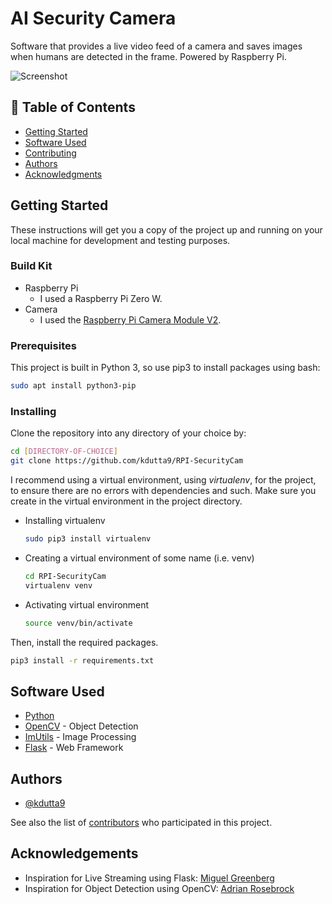 # AI Security Camera
Software that provides a live video feed of a camera and saves images when humans are detected in the frame. Powered by Raspberry Pi.

![Screenshot](https://i.imgur.com/XbX89o3.jpg)

## 📝 Table of Contents
- [Getting Started](#getting_started)
- [Software Used](#software)
- [Contributing](./CONTRIBUTING.md)
- [Authors](#authors)
- [Acknowledgments](#acknowledgement)

## Getting Started <a name = "getting_started"></a>
These instructions will get you a copy of the project up and running on your local machine for development and testing purposes.

### Build Kit
- Raspberry Pi
	- I used a Raspberry Pi Zero W.
- Camera
	- I used the [Raspberry Pi Camera Module V2](https://www.raspberrypi.org/products/camera-module-v2/).
		
### Prerequisites
This project is built in Python 3, so use pip3 to install packages using bash:

```bash
sudo apt install python3-pip
```

### Installing
Clone the repository into any directory of your choice by:
```bash
cd [DIRECTORY-OF-CHOICE]
git clone https://github.com/kdutta9/RPI-SecurityCam
```
I recommend using a virtual environment, using <i>virtualenv</i>, for the project, to ensure there are no errors with dependencies and such. Make sure you create in the virtual environment in the project directory.
- Installing virtualenv
	```bash
	sudo pip3 install virtualenv
	```
- Creating a virtual environment of some name (i.e. venv)
	```bash
	cd RPI-SecurityCam
	virtualenv venv
	```
- Activating virtual environment
	```bash
	source venv/bin/activate
	```

Then, install the required packages.
```bash
pip3 install -r requirements.txt
```

## Software Used <a name = "software"></a>
- [Python](https://www.python.org/)
- [OpenCV](https://opencv.org/) - Object Detection
- [ImUtils](https://github.com/jrosebr1/imutils/) - Image Processing
- [Flask](https://github.com/pallets/flask) - Web Framework

## Authors <a name = "authors"></a>
- [@kdutta9](https://github.com/kdutta9)

See also the list of [contributors](https://github.com/kdutta9/AI-SecurityCam/graphs/contributors) who participated in this project.

## Acknowledgements <a name = "acknowledgement"></a>
- Inspiration for Live Streaming using Flask: [Miguel Greenberg](https://blog.miguelgrinberg.com/post/video-streaming-with-flask)
- Inspiration for Object Detection using OpenCV: [Adrian Rosebrock](https://www.pyimagesearch.com/2017/10/16/raspberry-pi-deep-learning-object-detection-with-opencv/)